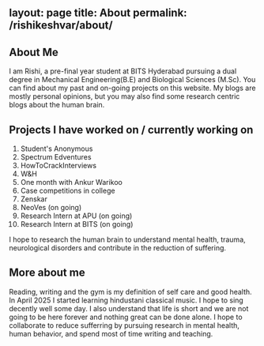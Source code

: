  layout: page
 title: About
 permalink: /rishikeshvar/about/
 ---
 ## About Me
 I am Rishi, a pre-final year student at BITS Hyderabad pursuing a dual degree in Mechanical Engineering(B.E) and Biological Sciences (M.Sc). You can find about my past and on-going projects on this website. My blogs are mostly personal opinions, but you may also find some research centric blogs about the human brain.

 ## Projects I have worked on / currently working on
 1. Student's Anonymous
 2. Spectrum Edventures
 3. HowToCrackInterviews
 4. W&H
 5. One month with Ankur Warikoo
 6. Case competitions in college
 7. Zenskar
 8. NeoVes (on going)
 9. Research Intern at APU (on going)
 10. Research Intern at BITS (on going)

 I hope to research the human brain to understand mental health, trauma, neurological disorders and contribute in the reduction of suffering.

 ## More about me
 Reading, writing and the gym is my definition of self care and good health. In April 2025 I started learning hindustani classical music. I hope to sing decently well some day. 
 I also understand that life is short and we are not going to be here forever and nothing great can be done alone. I hope to collaborate to reduce sufferring by pursuing research in mental health, human behavior, and spend most of time writing and teaching. 
